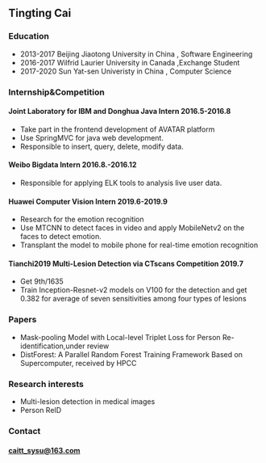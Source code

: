 ## Tingting Cai

### Education
+	2013-2017 		Beijing Jiaotong University in China	,	Software Engineering 	
+	2016-2017 		Wilfrid Laurier University in Canada	 ,Exchange Student 	
+	2017-2020		  Sun Yat-sen Univeristy in China		  ,   Computer Science

### Internship&Competition
####	Joint Laboratory for IBM and Donghua     Java Intern     2016.5-2016.8
+	Take part in the frontend development of AVATAR platform
+	Use SpringMVC for java web development. 
+	Responsible to insert, query, delete, modify data.
####	Weibo     Bigdata Intern     2016.8.-2016.12
+	Responsible for applying ELK tools to analysis live user data.
####	Huawei     Computer Vision Intern     2019.6-2019.9
+	Research for the emotion recognition
+	Use MTCNN to detect faces in video and apply MobileNetv2 on the faces to detect emotion.
+	Transplant the model to mobile phone for real-time emotion recognition
####	Tianchi2019 Multi-Lesion Detection via CTscans     Competition     2019.7
+	Get 9th/1635
+	Train Inception-Resnet-v2 models on V100 for the detection and get 0.382 for average of seven sensitivities among four types of lesions
### Papers
+ Mask-pooling Model with Local-level Triplet Loss for Person Re-identification,under review
+ DistForest: A Parallel Random Forest Training Framework Based on Supercomputer, received by HPCC

### Research interests
+ Multi-lesion detection in medical images
+ Person ReID

### Contact
#### caitt_sysu@163.com

